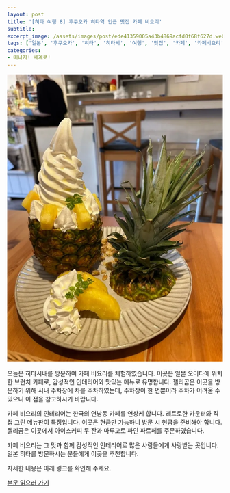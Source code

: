 ```yaml
---
layout: post
title: '[히타 여행 8] 후쿠오카 히타역 인근 맛집 카페 비요리'
subtitle: 
excerpt_image: /assets/images/post/ede41359005a43b4869acfd0f68f627d.webp
tags: ['일본', '후쿠오카', '히타', '히타시', '여행', '맛집', '카페', '카페비요리', '오이타']
categories: 
- 떠나자! 세계로!
---
```


![메인 이미지](/assets/images/post/ede41359005a43b4869acfd0f68f627d.webp)

오늘은 히타시내를 방문하여 카페 비요리를 체험하였습니다. 이곳은 일본 오이타에 위치한 브런치 카페로, 감성적인 인테리어와 맛있는 메뉴로 유명합니다. 젤리곰은 이곳을 방문하기 위해 시내 주차장에 차를 주차하였는데, 주차장이 한 면뿐이라 주차가 어려울 수 있으니 이 점을 참고하시기 바랍니다. 

카페 비요리의 인테리어는 한국의 연남동 카페를 연상케 합니다. 레트로한 카운터와 직접 그린 메뉴판이 특징입니다. 이곳은 현금만 가능하니 방문 시 현금을 준비해야 합니다. 젤리곰은 이곳에서 아이스커피 두 잔과 마루고토 파인 파르페를 주문하였습니다. 

카페 비요리는 그 맛과 함께 감성적인 인테리어로 많은 사람들에게 사랑받는 곳입니다. 일본 히타를 방문하시는 분들에게 이곳을 추천합니다. 

자세한 내용은 아래 링크를 확인해 주세요.

[본문 읽으러 가기](https://m.blog.naver.com/ham_eaten_jellybear/223247502937)
